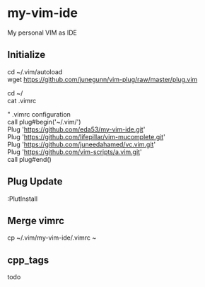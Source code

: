 # my-vim-ide
My personal VIM as IDE  

## Initialize  
cd ~/.vim/autoload  
wget https://github.com/junegunn/vim-plug/raw/master/plug.vim  

cd ~/  
cat .vimrc  

" .vimrc configuration  
call plug#begin('~/.vim/')  
Plug 'https://github.com/eda53/my-vim-ide.git'  
Plug 'https://github.com/lifepillar/vim-mucomplete.git'  
Plug 'https://github.com/juneedahamed/vc.vim.git'  
Plug 'https://github.com/vim-scripts/a.vim.git'  
call plug#end()  

## Plug Update
:PlutInstall  

## Merge vimrc
cp ~/.vim/my-vim-ide/.vimrc ~  

## cpp_tags
todo  


